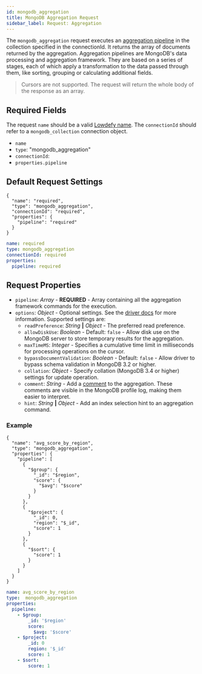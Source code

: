 ```yaml
---
id: mongodb_aggregation
title: MongoDB Aggregation Request
sidebar_label: Request: Aggregation
---
```


The `mongodb_aggregation` request executes an [aggregation pipeline](https://docs.mongodb.com/manual/core/aggregation-pipeline/) in the collection specified in the connectionId. It returns the array of documents returned by the aggregation. Aggregation pipelines are MongoDB's data processing and aggregation framework. They are based on a series of stages, each of which apply a transformation to the data passed through them, like sorting, grouping or calculating additional fields.

>Cursors are not supported. The request will return the whole body of the response as an array.

## Required Fields

The request `name` should be a valid [Lowdefy name](concepts/lowdefy-file.md#names-and-ids).
The `connectionId` should refer to a `mongodb_collection` connection object.

- `name`
- `type`: "mongodb_aggregation"
- `connectionId`: 
- `properties.pipeline`

## Default Request Settings

<!--DOCUSAURUS_CODE_TABS-->
<!--JSON-->

```json5
{
  "name": "required",
  "type": "mongodb_aggregation",
  "connectionId": "required",
  "properties": {
    "pipeline": "required"
  }
}
```

<!--YAML-->

```yaml
name: required
type: mongodb_aggregation
connectionId: required
properties:
  pipeline: required
```

<!--END_DOCUSAURUS_CODE_TABS-->

## Request Properties

- `pipeline`: _Array_ - **REQUIRED** - Array containing all the aggregation framework commands for the execution.
- `options`: _Object_ - Optional settings. See the [driver docs](https://mongodb.github.io/node-mongodb-native/3.3/api/Collection.html#aggregate) for more information. Supported settings are:
  - `readPreference`: _String_ **|** _Object_ - The preferred read preference.
  - `allowDiskUse`: _Boolean_ - Default: `false` - Allow disk use on the MongoDB server to store temporary results for the aggregation.
  - `maxTimeMS`: _Integer_ - Specifies a cumulative time limit in milliseconds for processing operations on the cursor.
  - `bypassDocumentValidation`: _Boolean_ - Default: `false` - Allow driver to bypass schema validation in MongoDB 3.2 or higher.
  - `collation`: _Object_ - Specify collation (MongoDB 3.4 or higher) settings for update operation.
  - `comment`: _String_ - Add a [comment](https://docs.mongodb.com/manual/reference/operator/query/comment/index.html) to the aggregation. These comments are visible in the MongoDB profile log, making them easier to interpret.
  - `hint`: _String_ **|** _Object_ - Add an index selection hint to an aggregation command.


### Example

<!--DOCUSAURUS_CODE_TABS-->
<!--JSON-->

```json5
{
  "name": "avg_score_by_region",
  "type": "mongodb_aggregation",
  "properties": {
    "pipeline": [
      {
        "$group": {
          "_id": "$region",
          "score": {
            "$avg": "$score"
          }
        }
      },
      {
        "$project": {
          "_id": 0,
          "region": "$_id",
          "score": 1
        }
      },
      {
        "$sort": {
          "score": 1
        }
      }
    ]
  }
}
```

<!--YAML-->

```yaml
name: avg_score_by_region
type:  mongodb_aggregation
properties:
  pipeline:
    - $group:
        _id: '$region'
        score:
          $avg: '$score'
    - $project:
        _id: 0
        region: '$_id'
        score: 1
    - $sort:
        score: 1

```

<!--END_DOCUSAURUS_CODE_TABS-->
